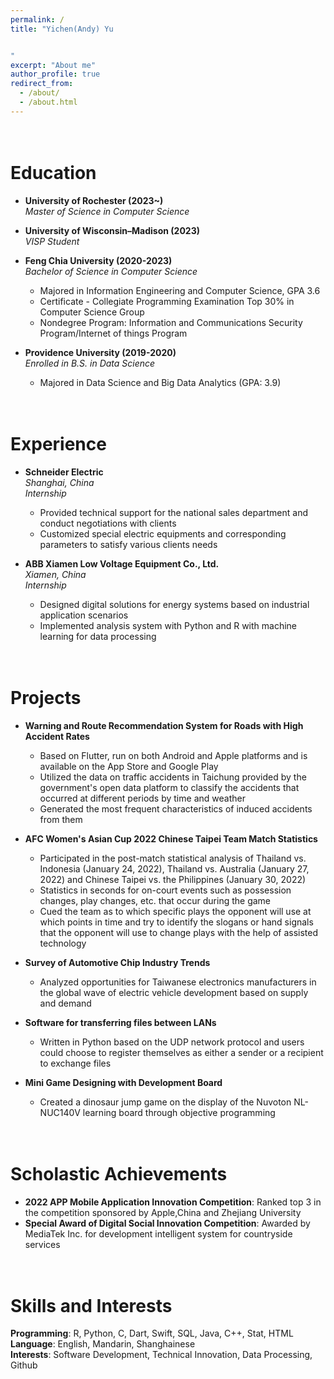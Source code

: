 ```yaml
---
permalink: /
title: "Yichen(Andy) Yu


"
excerpt: "About me"
author_profile: true
redirect_from: 
  - /about/
  - /about.html
---
```



<br>Education
======
* <b>University of Rochester (2023~)</b>
<br><i>Master of Science in Computer Science</i>   

* <b>University of Wisconsin–Madison (2023)</b>
<br><i>VISP Student</i>                  

* <b>Feng Chia University (2020-2023)</b>                              
<i>Bachelor of Science in Computer Science</i>                                 
  * Majored in Information Engineering and Computer Science, GPA 3.6
  * Certificate - Collegiate Programming Examination Top 30% in Computer Science Group
  * Nondegree Program: Information and Communications Security Program/Internet of things Program

* <b>Providence University (2019-2020)</b>              
<i>Enrolled in B.S. in Data Science</i>                      
  * Majored in Data Science and Big Data Analytics (GPA: 3.9)

<br>Experience
======
* <b>Schneider Electric</b>                                                
<i>Shanghai, China</i>
<br><i>Internship</i>                                               
  * Provided technical support for the national sales department and conduct negotiations with clients
  * Customized special electric equipments and corresponding parameters to satisfy various clients needs
   
* <b>ABB Xiamen Low Voltage Equipment Co., Ltd.</b>  
<i>Xiamen, China</i>
<br><i>Internship</i>                                               
  * Designed digital solutions for energy systems based on industrial application scenarios
  * Implemented analysis system with Python and R with machine learning for data processing

<br>Projects
======
* <b>Warning and Route Recommendation System for Roads with High Accident Rates</b>
  * Based on Flutter, run on both Android and Apple platforms and is available on the App Store and Google Play
  * Utilized the data on traffic accidents in Taichung provided by the government's open data platform to classify the accidents that occurred at different periods by time and weather
  * Generated the most frequent characteristics of induced accidents from them
  
* <b>AFC Women's Asian Cup 2022 Chinese Taipei Team Match Statistics</b>
  * Participated in the post-match statistical analysis of Thailand vs. Indonesia (January 24, 2022), Thailand vs. Australia (January 27, 2022) and Chinese Taipei vs. the Philippines (January 30, 2022)
  * Statistics in seconds for on-court events such as possession changes, play changes, etc. that occur during the game
  * Cued the team as to which specific plays the opponent will use at which points in time and try to identify the slogans or hand signals that the opponent will use to change plays with the help of assisted technology

* <b>Survey of Automotive Chip Industry Trends</b>
  * Analyzed opportunities for Taiwanese electronics manufacturers in the global wave of electric vehicle development based on supply and demand

* <b>Software for transferring files between LANs</b>
  * Written in Python based on the UDP network protocol and users could choose to register themselves as either a sender or a recipient to exchange files

* <b>Mini Game Designing with Development Board</b>
  * Created a dinosaur jump game on the display of the Nuvoton NL-NUC140V learning board through objective programming

<br>Scholastic Achievements
======
* <b>2022 APP Mobile Application Innovation Competition</b>: Ranked top 3 in the competition sponsored by Apple,China and Zhejiang University
* <b>Special Award of Digital Social Innovation Competition</b>: Awarded by MediaTek Inc. for development intelligent system for countryside services

<br>Skills and Interests
======
<b>Programming</b>: R, Python, C, Dart, Swift, SQL, Java, C++, Stat, HTML
<br><b>Language</b>: English, Mandarin, Shanghainese
<br><b>Interests</b>: Software Development, Technical Innovation, Data Processing, Github

